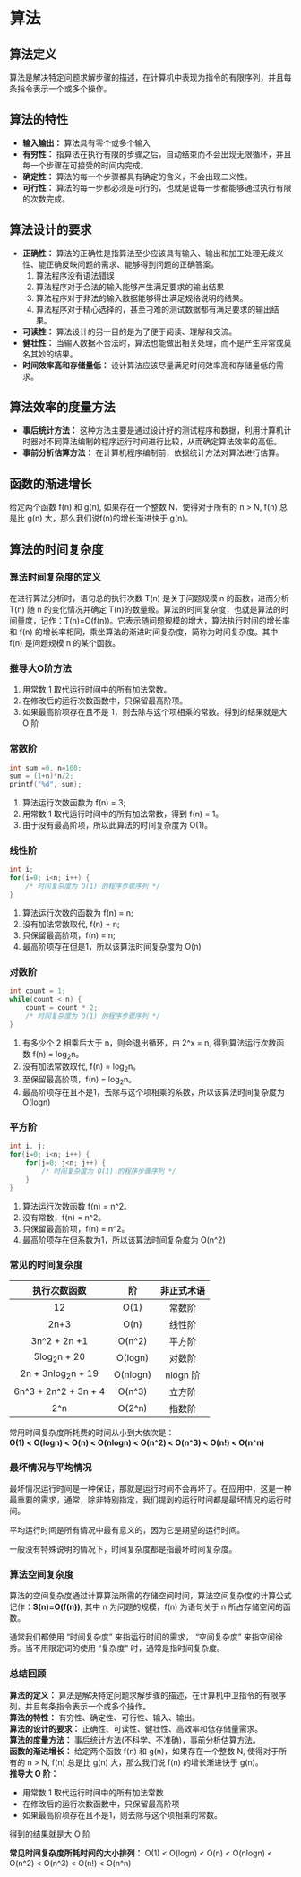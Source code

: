 # 算法

## 算法定义
算法是解决特定问题求解步骤的描述，在计算机中表现为指令的有限序列，并且每条指令表示一个或多个操作。

## 算法的特性
* **输入输出：** 算法具有零个或多个输入
* **有穷性：** 指算法在执行有限的步骤之后，自动结束而不会出现无限循环，并且每一个步骤在可接受的时间内完成。
* **确定性：** 算法的每一个步骤都具有确定的含义，不会出现二义性。
* **可行性：** 算法的每一步都必须是可行的，也就是说每一步都能够通过执行有限的次数完成。

## 算法设计的要求
* **正确性：** 算法的正确性是指算法至少应该具有输入、输出和加工处理无歧义性、能正确反映问题的需求、能够得到问题的正确答案。
	1. 	算法程序没有语法错误
	2. 算法程序对于合法的输入能够产生满足要求的输出结果
	3. 算法程序对于非法的输入数据能够得出满足规格说明的结果。
	4. 算法程序对于精心选择的，甚至刁难的测试数据都有满足要求的输出结果。
* **可读性：** 算法设计的另一目的是为了便于阅读、理解和交流。
* **健壮性：** 当输入数据不合法时，算法也能做出相关处理，而不是产生异常或莫名其妙的结果。  
* **时间效率高和存储量低：** 设计算法应该尽量满足时间效率高和存储量低的需求。  

## 算法效率的度量方法
* **事后统计方法：** 这种方法主要是通过设计好的测试程序和数据，利用计算机计时器对不同算法编制的程序运行时间进行比较，从而确定算法效率的高低。
* **事前分析估算方法：** 在计算机程序编制前，依据统计方法对算法进行估算。

## 函数的渐进增长
给定两个函数 f(n) 和 g(n), 如果存在一个整数 N，使得对于所有的 n > N, f(n) 总是比 g(n) 大，那么我们说f(n)的增长渐进快于 g(n)。

## 算法的时间复杂度
### 算法时间复杂度的定义
在进行算法分析时，语句总的执行次数 T(n) 是关于问题规模 n 的函数，进而分析 T(n) 随 n 的变化情况并确定 T(n)的数量级。算法的时间复杂度，也就是算法的时间量度，记作：T(n)=O(f(n))。它表示随问题规模的增大，算法执行时间的增长率和 f(n) 的增长率相同，乘坐算法的渐进时间复杂度，简称为时间复杂度。其中 f(n) 是问题规模 n 的某个函数。

### 推导大O阶方法
1. 用常数 1 取代运行时间中的所有加法常数。
2. 在修改后的运行次数函数中，只保留最高阶项。
3. 如果最高阶项存在且不是 1，则去除与这个项相乘的常数。得到的结果就是大 O 阶

### 常数阶
```c
int sum =0, n=100;
sum = (1+n)*n/2;
printf("%d", sum);
```
1. 算法运行次数函数为 f(n) = 3;
2. 用常数 1 取代运行时间中的所有加法常数，得到 f(n) = 1。
3. 由于没有最高阶项，所以此算法的时间复杂度为 O(1)。

### 线性阶
```c
int i;
for(i=0; i<n; i++) {
	/* 时间复杂度为 O(1) 的程序步骤序列 */
}
```
1. 算法运行次数的函数为 f(n) = n;
2. 没有加法常数取代, f(n) = n;
3. 只保留最高阶项，f(n) = n;
4. 最高阶项存在但是1，所以该算法时间复杂度为 O(n)

### 对数阶
```c
int count = 1;
while(count < n) {
	count = count * 2;
	/* 时间复杂度为 O(1) 的程序步骤序列 */
}
```
1. 有多少个 2 相乘后大于 n，则会退出循环，由 2^x = n, 得到算法运行次数函数 f(n) = log<sub>2</sub>n。
2. 没有加法常数取代, f(n) = log<sub>2</sub>n。
3. 至保留最高阶项，f(n) = log<sub>2</sub>n。
4. 最高阶项存在且不是1，去除与这个项相乘的系数，所以该算法时间复杂度为 O(logn)


### 平方阶
```c
int i, j;
for(i=0; i<n; i++) {
	for(j=0; j<n; j++) {
		/* 时间复杂度为 O(1) 的程序步骤序列 */
	}
}
```
1. 算法运行次数函数 f(n) = n^2。
2. 没有常数，f(n) = n^2。
3. 只保留最高阶项，f(n) = n^2。
4. 最高阶项存在但系数为1，所以该算法时间复杂度为 O(n^2)

### 常见的时间复杂度
| 执行次数函数 | 阶 | 非正式术语 |
|:--:|:--:|:--:|
| 12 | O(1) | 常数阶 |
| 2n+3 | O(n) | 线性阶 |
| 3n^2 + 2n +1| O(n^2) | 平方阶 |
| 5log<sub>2</sub>n + 20| O(logn) | 对数阶| 
| 2n + 3nlog<sub>2</sub>n + 19 | O(nlogn) | nlogn 阶| 
| 6n^3 + 2n^2 + 3n + 4 | O(n^3) | 立方阶 |
| 2^n | O(2^n) | 指数阶 |

常用时间复杂度所耗费的时间从小到大依次是：   
**O(1) < O(logn) < O(n) < O(nlogn) < O(n^2) < O(n^3) < O(n!) < O(n^n)**

### 最坏情况与平均情况
最坏情况运行时间是一种保证，那就是运行时间不会再坏了。在应用中，这是一种最重要的需求，通常，除非特别指定，我们提到的运行时间都是最坏情况的运行时间。

平均运行时间是所有情况中最有意义的，因为它是期望的运行时间。

一般没有特殊说明的情况下，时间复杂度都是指最坏时间复杂度。  

### 算法空间复杂度
算法的空间复杂度通过计算算法所需的存储空间时间，算法空间复杂度的计算公式记作：**S(n)=O(f(n))**, 其中 n 为问题的规模，f(n) 为语句关于 n 所占存储空间的函数。

通常我们都使用 “时间复杂度” 来指运行时间的需求， “空间复杂度” 来指空间徐秀。当不用限定词的使用 “复杂度” 时，通常是指时间复杂度。

### 总结回顾
**算法的定义：** 算法是解决特定问题求解步骤的描述，在计算机中卫指令的有限序列，并且每条指令表示一个或多个操作。  
**算法的特性：** 有穷性、确定性、可行性、输入、输出。  
**算法的设计的要求：** 正确性、可读性、健壮性、高效率和低存储量需求。  
**算法的度量方法：** 事后统计方法(不科学、不准确)，事前分析估算方法。  
**函数的渐进增长：** 给定两个函数 f(n) 和 g(n)，如果存在一个整数 N, 使得对于所有的 n > N, f(n) 总是比 g(n) 大，那么我们说 f(n) 的增长渐进快于 g(n)。  
**推导大 O 阶：**  
  
* 	用常数 1 取代运行时间中的所有加法常数  
*  在修改后的运行次数函数中，只保留最高阶项  
*  如果最高阶项存在且不是1，则去除与这个项相乘的常数。 
 
得到的结果就是大 O 阶  

**常见时间复杂度所耗时间的大小排列：** O(1) < O(logn) < O(n) < O(nlogn) < O(n^2) < O(n^3) < O(n!) < O(n^n)



